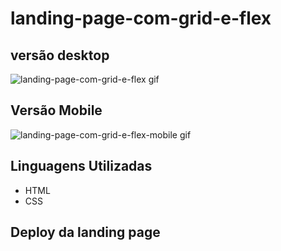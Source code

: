 # landing-page-com-grid-e-flex



## versão desktop

![landing-page-com-grid-e-flex gif](https://user-images.githubusercontent.com/66094966/167872190-5960222e-8dc5-4b03-8d1b-2a81240d78a4.gif)

## Versão Mobile

![landing-page-com-grid-e-flex-mobile gif](https://user-images.githubusercontent.com/66094966/167873068-51fcf0b8-c9d7-4223-b86d-d7cac7f58a08.gif)


## Linguagens Utilizadas

- HTML
- CSS

## Deploy da landing page

